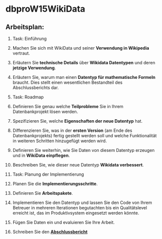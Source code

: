 ﻿# dbproW15WikiData

## Arbeitsplan:

1. Task: Einführung
  1. Machen Sie sich mit WikiData und seiner **Verwendung in Wikipedia** vertraut. 
  2. Erläutern Sie **technische Details** über **Wikidata Datentypen** und deren **jetzige Verwendung**. 
  3. Erläutern Sie, warum man einen **Datentyp für mathematische Formeln** braucht. Dies stellt einen wesentlichen Bestandteil des Abschlussberichts dar.

2. Task: Roadmap
  1. Definieren Sie genau welche **Teilprobleme** Sie in Ihrem Datenbankprojekt lösen werden. 
  2. Spezifizieren Sie, welche **Eigenschaften der neue Datentyp** hat. 
  3. Differenzieren Sie, was in der **ersten Version** (am Ende des Datenbankprojekts) fertig gestellt werden soll und welche Funktionalität in weiteren Schritten hinzugefügt werden wird. 
  4. Definieren Sie weiterhin, wie Sie Daten von diesem Datentyp erzeugen und in **WikiData einpflegen**. 
  5. Beschreiben Sie, wie dieser neue Datentyp **Wikidata verbessert**.

3. Task: Planung der Implementierung
  1. Planen Sie die **Implementierungsschritte**. 
  2. Definieren Sie **Arbeitspakete**.

4. Implementieren Sie den Datentyp und lassen Sie den Code von Ihrem Betreuer in mehreren Iterationen begutachten bis ein Qualitätslevel erreicht ist, das im Produktivsystem eingesetzt werden könnte.

5. Fügen Sie Daten ein und evaluieren Sie Ihre Arbeit.

6. Schreiben Sie den [**Abschlussbericht**](https://www.authorea.com/users/75853/articles/89879/_show_article)
